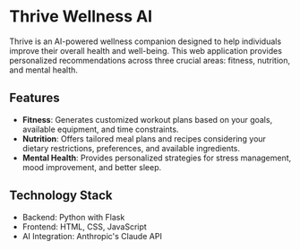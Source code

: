 # Thrive Wellness AI

Thrive is an AI-powered wellness companion designed to help individuals improve their overall health and well-being. This web application provides personalized recommendations across three crucial areas: fitness, nutrition, and mental health.

## Features

- **Fitness**: Generates customized workout plans based on your goals, available equipment, and time constraints.
- **Nutrition**: Offers tailored meal plans and recipes considering your dietary restrictions, preferences, and available ingredients.
- **Mental Health**: Provides personalized strategies for stress management, mood improvement, and better sleep.

## Technology Stack

- Backend: Python with Flask
- Frontend: HTML, CSS, JavaScript
- AI Integration: Anthropic's Claude API

